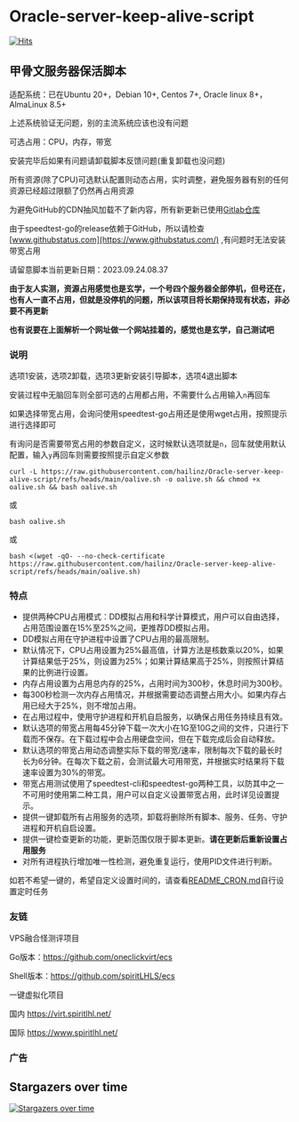 # Oracle-server-keep-alive-script

[![Hits](https://hits.spiritlhl.net/Oracle-server-keep-alive-script.svg?action=hit&title=Hits&title_bg=%23555555&count_bg=%2324dde1&edge_flat=false)](https://hits.spiritlhl.net)

## 甲骨文服务器保活脚本

适配系统：已在Ubuntu 20+，Debian 10+, Centos 7+, Oracle linux 8+，AlmaLinux 8.5+

上述系统验证无问题，别的主流系统应该也没有问题

可选占用：CPU，内存，带宽

安装完毕后如果有问题请卸载脚本反馈问题(重复卸载也没问题)

所有资源(除了CPU)可选默认配置则动态占用，实时调整，避免服务器有别的任何资源已经超过限额了仍然再占用资源

为避免GitHub的CDN抽风加载不了新内容，所有新更新已使用[Gitlab仓库](https://gitlab.com/spiritysdx/Oracle-server-keep-alive-script)

由于speedtest-go的release依赖于GitHub，所以请检查 [www.githubstatus.com](https://www.githubstatus.com/) ,有问题时无法安装带宽占用

请留意脚本当前更新日期：2023.09.24.08.37

**由于友人实测，资源占用感觉也是玄学，一个号四个服务器全部停机，但号还在，也有人一直不占用，但就是没停机的问题，所以该项目将长期保持现有状态，非必要不再更新**

**也有说要在上面解析一个网址做一个网站挂着的，感觉也是玄学，自己测试吧**

### 说明

选项1安装，选项2卸载，选项3更新安装引导脚本，选项4退出脚本

安装过程中无脑回车则全部可选的占用都占用，不需要什么占用输入```n```再回车

如果选择带宽占用，会询问使用speedtest-go占用还是使用wget占用，按照提示进行选择即可

有询问是否需要带宽占用的参数自定义，这时候默认选项就是```n```，回车就使用默认配置，输入```y```再回车则需要按照提示自定义参数

```
curl -L https://raw.githubusercontent.com/hailinz/Oracle-server-keep-alive-script/refs/heads/main/oalive.sh -o oalive.sh && chmod +x oalive.sh && bash oalive.sh
```

或

```
bash oalive.sh
```

或

```
bash <(wget -qO- --no-check-certificate https://raw.githubusercontent.com/hailinz/Oracle-server-keep-alive-script/refs/heads/main/oalive.sh)
```

### 特点

- 提供两种CPU占用模式：DD模拟占用和科学计算模式，用户可以自由选择，占用范围设置在15%至25%之间，更推荐DD模拟占用。
- DD模拟占用在守护进程中设置了CPU占用的最高限制。
- 默认情况下，CPU占用设置为25%最高值，计算方法是核数乘以20%，如果计算结果低于25%，则设置为25%；如果计算结果高于25%，则按照计算结果的比例进行设置。
- 内存占用设置为占用总内存的25%，占用时间为300秒，休息时间为300秒。
- 每300秒检测一次内存占用情况，并根据需要动态调整占用大小。如果内存占用已经大于25%，则不增加占用。
- 在占用过程中，使用守护进程和开机自启服务，以确保占用任务持续且有效。
- 默认选项的带宽占用每45分钟下载一次大小在1G至10G之间的文件，只进行下载而不保存。在下载过程中会占用硬盘空间，但在下载完成后会自动释放。
- 默认选项的带宽占用动态调整实际下载的带宽/速率，限制每次下载的最长时长为6分钟。在每次下载之前，会测试最大可用带宽，并根据实时结果将下载速率设置为30%的带宽。
- 带宽占用测试使用了speedtest-cli和speedtest-go两种工具，以防其中之一不可用时使用第二种工具，用户可以自定义设置带宽占用，此时详见设置提示。
- 提供一键卸载所有占用服务的选项，卸载将删除所有脚本、服务、任务、守护进程和开机自启设置。
- 提供一键检查更新的功能，更新范围仅限于脚本更新。**请在更新后重新设置占用服务**
- 对所有进程执行增加唯一性检测，避免重复运行，使用PID文件进行判断。

如若不希望一键的，希望自定义设置时间的，请查看[README_CRON.md](https://gitlab.com/spiritysdx/Oracle-server-keep-alive-script/-/blob/main/%20README_CRON.md)自行设置定时任务

### 友链

VPS融合怪测评项目

Go版本：https://github.com/oneclickvirt/ecs

Shell版本：https://github.com/spiritLHLS/ecs

一键虚拟化项目

国内 https://virt.spiritlhl.net/

国际 https://www.spiritlhl.net/

### 广告



## Stargazers over time

[![Stargazers over time](https://starchart.cc/spiritLHLS/Oracle-server-keep-alive-script.svg)](https://starchart.cc/spiritLHLS/Oracle-server-keep-alive-script)
